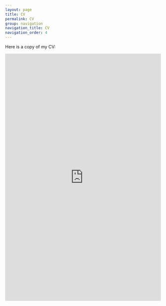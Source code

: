 ```yaml
---
layout: page
title: CV
permalink: CV
group: navigation
navigation_title: CV
navigation_order: 4
---
```



Here is a copy of my CV:

<iframe src="http://docs.google.com/gview?url=https://github.com/j-faria/cv/raw/pdf/cv.JoaoFaria.pdf&embedded=true" 
        style="width:100%; height:800px;" frameborder="0"></iframe>
